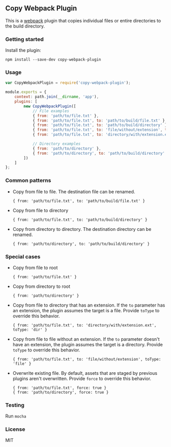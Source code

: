 ## Copy Webpack Plugin

This is a [webpack](http://webpack.github.io/) plugin that copies individual files or entire directories to the build directory.

### Getting started

Install the plugin:

```
npm install --save-dev copy-webpack-plugin
```

### Usage

```javascript
var CopyWebpackPlugin = require('copy-webpack-plugin');

module.exports = {
    context: path.join(__dirname, 'app'),
    plugins: [
        new CopyWebpackPlugin([
            // File examples
            { from: 'path/to/file.txt' },
            { from: 'path/to/file.txt', to: 'path/to/build/file.txt' },
            { from: 'path/to/file.txt', to: 'path/to/build/directory' },
            { from: 'path/to/file.txt', to: 'file/without/extension', toType: 'file' },
            { from: 'path/to/file.txt', to: 'directory/with/extension.ext', toType: 'dir' },

            // Directory examples
            { from: 'path/to/directory' },
            { from: 'path/to/directory', to: 'path/to/build/directory' }
        ])
    ]
};
```

### Common patterns

*   Copy from file to file. The destination file can be renamed.

        { from: 'path/to/file.txt', to: 'path/to/build/file.txt' }

*   Copy from file to directory

        { from: 'path/to/file.txt', to: 'path/to/build/directory' }

*   Copy from directory to directory. The destination directory can be renamed.

        { from: 'path/to/directory', to: 'path/to/build/directory' }

### Special cases

*   Copy from file to root

        { from: 'path/to/file.txt' }

*   Copy from directory to root

        { from: 'path/to/directory' }

*   Copy from file to directory that has an extension. If the `to` parameter has an extension, the plugin assumes the target is a file. Provide `toType` to override this behavior.

        { from: 'path/to/file.txt', to: 'directory/with/extension.ext', toType: 'dir' }

*   Copy from file to file without an extension. If the `to` parameter doesn't have an extension, the plugin assumes the target is a directory. Provide `toType` to override this behavior.

        { from: 'path/to/file.txt', to: 'file/without/extension', toType: 'file' }

*   Overwrite existing file. By default, assets that are staged by previous plugins aren't overwritten. Provide `force` to override this behavior.

        { from: 'path/to/file.txt', force: true }
        { from: 'path/to/directory', force: true }

### Testing

Run `mocha`

### License

MIT